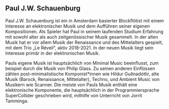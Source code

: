 ## Paul J.W. Schauenburg

Paul J.W. Schauenburg ist ein in Amsterdam basierter Blockflötist mit einem Interesse an elektronischer Musik und dem Aufführen seiner eigenen Kompositionen. Als Spieler hat Paul in seinem laufenden Studium Erfahrung mit sowohl alter als auch zeitgenössischer Musik gesammelt. In der alten Musik hat er vor allem Musik der Renaissance und des Mittelalters gespielt, mit dem Trio „Le Réveil“, aktiv 2018-2021. In der neuen Musik liegt sein Interesse primär in der elektronischen Musik.

Pauls eigene Musik ist hauptsächlich von Minimal Music beeinflusst, zum beispiel durch die Musik von Philip Glass. Zu seinen anderen Einflüssen zählen post-minimalistische Komponist*innen wie Hildur Guðnadóttir, alte Musik (Barock, Renaissance, Mittelalter), Techno, und Ambient Music von Musikern wie Scanner. Die meiste von Pauls Musik enthält eine elektronische Komponente, die hauptsächlich in der Programmiersprache SuperCollider geschrieben wird, mithilfe von Unterricht von Jorrit Tamminga.
